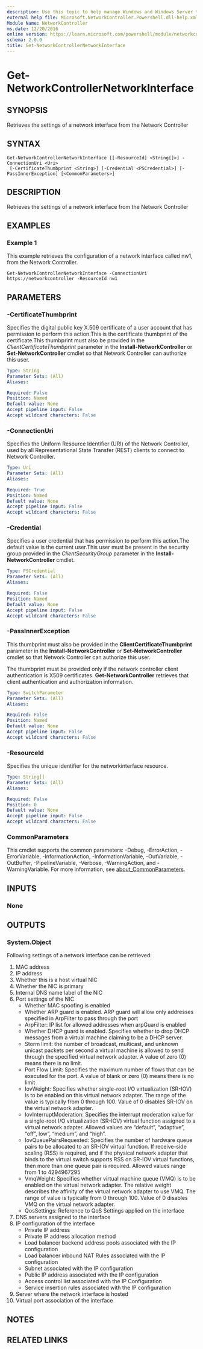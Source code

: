 ```yaml
---
description: Use this topic to help manage Windows and Windows Server technologies with Windows PowerShell.
external help file: Microsoft.NetworkController.Powershell.dll-help.xml
Module Name: NetworkController
ms.date: 12/20/2016
online version: https://learn.microsoft.com/powershell/module/networkcontroller/get-networkcontrollernetworkinterface?view=windowsserver2022-ps&wt.mc_id=ps-gethelp
schema: 2.0.0
title: Get-NetworkControllerNetworkInterface
---
```


# Get-NetworkControllerNetworkInterface

## SYNOPSIS
Retrieves the settings of a network interface from the Network Controller

## SYNTAX

```
Get-NetworkControllerNetworkInterface [[-ResourceId] <String[]>] -ConnectionUri <Uri>
 [-CertificateThumbprint <String>] [-Credential <PSCredential>] [-PassInnerException] [<CommonParameters>]
```

## DESCRIPTION
Retrieves the settings of a network interface from the Network Controller

## EXAMPLES

### Example 1

This example retrieves the configuration of a network interface called nw1, from the Network Controller.
```
Get-NetworkControllerNetworkInterface -ConnectionUri https://networkcontroller -ResourceId nw1
```

## PARAMETERS

### -CertificateThumbprint
Specifies the digital public key X.509 certificate of a user account that has permission to perform this action.This is the certificate thumbprint of the certificate.This thumbprint must also be provided in the *ClientCertificateThumbprint* parameter in the **Install-NetworkController** or **Set-NetworkController** cmdlet so that Network Controller can authorize this user.

```yaml
Type: String
Parameter Sets: (All)
Aliases: 

Required: False
Position: Named
Default value: None
Accept pipeline input: False
Accept wildcard characters: False
```

### -ConnectionUri
Specifies the Uniform Resource Identifier (URI) of the Network Controller, used by all Representational State Transfer (REST) clients to connect to Network Controller.

```yaml
Type: Uri
Parameter Sets: (All)
Aliases: 

Required: True
Position: Named
Default value: None
Accept pipeline input: False
Accept wildcard characters: False
```

### -Credential
Specifies a user credential that has permission to perform this action.The default value is the current user.This user must be present in the security group provided in the *ClientSecurityGroup* parameter in the **Install-NetworkController** cmdlet.

```yaml
Type: PSCredential
Parameter Sets: (All)
Aliases: 

Required: False
Position: Named
Default value: None
Accept pipeline input: False
Accept wildcard characters: False
```

### -PassInnerException
This thumbprint must also be provided in the **ClientCertificateThumbprint** parameter in the **Install-NetworkController** or **Set-NetworkController** cmdlet so that Network Controller can authorize this user.

The thumbprint must be provided only if the network controller client authentication is X509 certificates.
**Get-NetworkController** retrieves that client authentication and authorization information.

```yaml
Type: SwitchParameter
Parameter Sets: (All)
Aliases: 

Required: False
Position: Named
Default value: None
Accept pipeline input: False
Accept wildcard characters: False
```

### -ResourceId
Specifies the unique identifier for the networkinterface resource.

```yaml
Type: String[]
Parameter Sets: (All)
Aliases: 

Required: False
Position: 0
Default value: None
Accept pipeline input: False
Accept wildcard characters: False
```

### CommonParameters
This cmdlet supports the common parameters: -Debug, -ErrorAction, -ErrorVariable, -InformationAction, -InformationVariable, -OutVariable, -OutBuffer, -PipelineVariable, -Verbose, -WarningAction, and -WarningVariable. For more information, see [about_CommonParameters](https://go.microsoft.com/fwlink/?LinkID=113216).

## INPUTS

### None

## OUTPUTS

### System.Object 

Following settings of a network interface can be retrieved:
1. MAC address
2. IP address
3. Whether this is a host virtual NIC
4. Whether the NIC is primary
5. Internal DNS name label of the NIC
6. Port settings of the NIC 
   - Whether MAC spoofing is enabled 
   - Whether ARP guard is enabled. ARP guard will allow only addresses specified in ArpFilter to pass through the port 
   - ArpFilter: IP list for allowed addresses when arpGuard is enabled 
   - Whether DHCP guard is enabled. Specifies whether to drop DHCP messages from a virtual machine claiming to be a DHCP server. 
   - Storm limit: the number of broadcast, multicast, and unknown unicast packets per second a virtual machine is allowed to send through the specified virtual network adapter. A value of zero (0) means there is no limit. 
   - Port Flow Limit: Specifies the maximum number of flows that can be executed for the port. A value of blank or zero (0) means there is no limit 
   - IovWeight: Specifies whether single-root I/O virtualization (SR-IOV) is to be enabled on this virtual network adapter. The range of the value is typically from 0 through 100. Value of 0 disables SR-IOV on the virtual network adapter. 
   - IovInterruptModeration: Specifies the interrupt moderation value for a single-root I/O virtualization (SR-IOV) virtual function assigned to a virtual network adapter. Allowed values are “default”, “adaptive”, “off”, low”, “medium”, and “high”.  
   - IovQueuePairsRequested: Specifies the number of hardware queue pairs to be allocated to an SR-IOV virtual function. If receive-side scaling (RSS) is required, and if the physical network adapter that binds to the virtual switch supports RSS on SR-IOV virtual functions, then more than one queue pair is required. Allowed values range from 1 to 4294967295 
   - VmqWeight: Specifies whether virtual machine queue (VMQ) is to be enabled on the virtual network adapter. The relative weight describes the affinity of the virtual network adapter to use VMQ. The range of value is typically from 0 through 100. Value of 0 disables VMQ on the virtual network adapter. 
   - QosSettings: Reference to QoS Settings applied on the interface
7. DNS servers assigned to the interface
8. IP configuration of the interface 
   - Private IP address 
   - Private IP address allocation method 
   - Load balancer backend address pools associated with the IP configuration 
   - Load balancer inbound NAT Rules associated with the IP configuration 
   - Subnet associated with the IP configuration 
   - Public IP address associated with the IP configuration 
   - Access control list associated with the IP Configuration 
   - Service insertion rules associated with the IP configuration
9. Server where the network interface is hosted
10. Virtual port association of the interface

## NOTES

## RELATED LINKS

